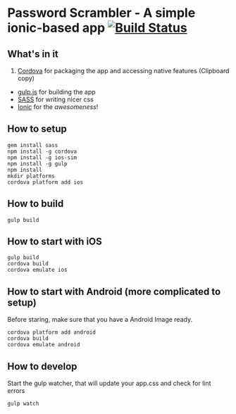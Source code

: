# Password Scrambler - A simple ionic-based app [![Build Status](https://travis-ci.org/mohlendo/password-scrambler.svg?branch=master)](https://travis-ci.org/mohlendo/password-scrambler)

## What's in it

1. [Cordova](http://cordova.apache.org/) for packaging the app and accessing native features (Clipboard copy)
*  [gulp.js](http://gulpjs.com/) for building the app
*  [SASS](http://sass-lang.com/) for writing nicer css
*  [Ionic](http://ionicframework.com/) for the _awesomeness_!

## How to setup

    gem install sass
    npm install -g cordova
    npm install -g ios-sim
    npm install -g gulp
    npm install
    mkdir platforms
    cordova platform add ios

## How to build

    gulp build

## How to start with iOS

    gulp build
    cordova build
    cordova emulate ios

## How to start with Android (more complicated to setup)

Before staring, make sure that you have a Android Image ready.

    cordova platform add android
    cordova build
    cordova emulate android

## How to develop

Start the gulp watcher, that will update your app.css and check for lint errors

    gulp watch
